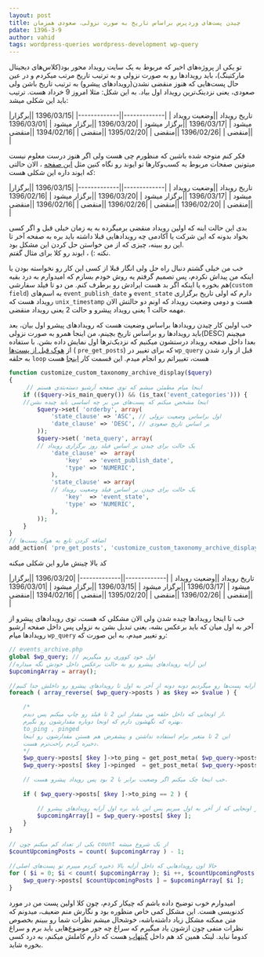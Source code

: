 ```yaml
---
layout: post
title: چیدن پست‌های وردپرس براساس تاریخ به صورت نزولی، صعودی همزمان
pdate: 1396-3-9
author: vahid
tags: wordpress-queries wordpress-development wp-query
---
```

تو یکی از پروژه‌های اخیر که مربوط به یک سایت رویداد محور بود(کلاس‌های دیجیتال مارکتینگ)، باید رویدادها رو به صورت نزولی و به ترتیب تاریخ مرتب میکردم و در عین حال پست‌هایی که هنوز منقضی نشدن(رویدادهای پیشرو) به ترتیب تاریخ باشن ولی صعودی، یعنی نزدینک‌ترین رویداد اول بیاد. به این شکل:
مثلا امروز 9 خرداد هست. ترتیب باید این شکلی میشد:

|تاریخ رویداد ||وضعیت رویداد |
|-------------||-------------|
|1396/03/15   ||برگزار میشود |
|1396/03/17   ||برگزار میشود |
|1396/03/20   ||برگزار میشود |
|1396/03/01   ||منقضی        |
|1396/02/26   ||منقضی        |
|1395/02/20   ||منقضی        |
|1394/02/16   ||منقضی        |

فکر کنم متوجه شده باشین که منظورم چی هست ولی اگر هنوز درست معلوم نیست میتونین صفحات مربوط به کسب‌وکارها تو ایوند رو نگاه کنین مثل [این صفحه](https://evand.com/organizations/dma) ، الان حالتی که ایوند داره این شکلی هست:

|تاریخ رویداد ||وضعیت رویداد |
|-------------||-------------|
|1396/03/15   ||برگزار میشود |
|1396/03/17   ||برگزار میشود |
|1396/03/20   ||برگزار میشود |
|1396/02/16   ||منقضی        |
|1396/02/20   ||منقضی        |
|1396/02/26   ||منقضی        |
|1396/02/16   ||منقضی        |

بدی این حالت اینه که اولین رویداد منقضی برمیگرده به یه زمان خیلی قبل و اگر کسی بخواد بدونه که این شرکت یا آکادمی چه رویدادهایی قبلا داشته باید بره به صفحه آخر تا این رو ببینه، چیزی که از من خواستن حل کردن این مشکل بود.  
نکته :) ، ایوند رو کلا برای مثال گفتم.

خب من خیلی گشتم دنبال راه حل ولی انگار قبلا از کسی این کار رو نخواسته بودن یا اینکه من پیداش نکردم، پس تصمیم گرفتم یه روش خودم بسازم که امیدوارم به درد بقیه هم بخوره یا اینکه اگر بد هست ایرادش رو برطرف کنم.
من دو تا فیلد سفارشی(`custom field`) به اسم‌های `event_publish_date`  و `event_state` دارم که اولی تاریخ برگزاری رویداد هست که `unix_timestamp` هست و دومی وضعیت رویداد که اونم دو حالتش الان مهمه حالت 1 یعنی رویداد پیشرو و حالت 2 یعنی رویداد منقضی.

خب اولین کار چیدن رویدادها براساس وضعیت هست که رویدادهای پیشرو اول بیان، بعد باید رویدادها رو براساس تاریخ بچینم، من اینجا همرو به صورت نزولی(DESC) میچینم بعدا داخل صفحه رویداد درستشون میکنیم که نزدیک‌ترها اول نمایش داده بشن.
با ستفاده از [هوک قبل از پست‌ها](https://codex.wordpress.org/Plugin_API/Action_Reference/pre_get_posts) ( `pre_get_posts`) که برای تغییر در `wp_query` قبل از وارد شدن به حلقه `loop` هست، تغییراتم رو انجام میدم.
این قسمت کار [اینجا](https://codex.wordpress.org/Class_Reference/WP_Query#Order_.26_Orderby_Parameters) هست

```php
function customize_custom_taxonomy_archive_display($query)
{
	 // اینجا میام مطمئن میشم که توی صفحه آرشیو دسته‌بتدی هستم	
    if (($query->is_main_query()) && (is_tax('event_categories'))) {
    //اینجا مشخص میکنم که پست‌های من بر چه اساسی باید چیده بشن
        $query->set( 'orderby', array(
            'state_clause' => 'ASC', // اول براساس وضعیت نزولی
            'date_clause' => 'DESC', // بر اساس تاریخ صعودی          
        ));
        $query->set( 'meta_query', array(
        // یک حالت برای چیدن بر اساس فیلد روز برگزاری رویداد
            'date_clause' =>  array(
                'key'  => 'event_publish_date',
                'type' => 'NUMERIC',
            ),
            'state_clause' => array(
            // یک حالت برای چیدن بر اساس فیلد وضعیت رویداد
                'key'  => 'event_state',
                'type' => 'NUMERIC',
            ),
        ));
    }
}
// اضافه کردن تابع به هوک پست‌ها
add_action( 'pre_get_posts', 'customize_custom_taxonomy_archive_display' );
```

کد بالا چینش مارو این شکلی میکنه

|تاریخ رویداد ||وضعیت رویداد |
|-------------||-------------|
|1396/03/20   ||برگزار میشود |
|1396/03/17   ||برگزار میشود |
|1396/03/15   ||برگزار میشود |
|1396/03/01   ||منقضی        |
|1396/02/26   ||منقضی        |
|1395/02/20   ||منقضی        |
|1394/02/16   ||منقضی        |

خب تا اینجا رویدادها چیده شدن ولی الان مشکلی که هست، توی رویدادهای پیشرو از آخر به اول میان که باید برعکس بشه، یعنی تبدیل بشن به نزولی پس داخل صفحه آرشیو رویدادها میام `wp_query` رو تغییر میدم، به این صورت که:

```php
// events_archive.php
global $wp_query; // اول خود کووری رو میگیریم
//این آرایه رویدادهای پیشرو رو به حالت برعکس داخل خودش نگه میداره
$upcomingArray = array();

//خب برعکس آرایه پست‌ها رو میگردیم دونه دونه از آخر به اول تا رویدادهای پیشرو رو داخلش جدا کنیم
foreach ( array_reverse( $wp_query->posts ) as $key => $value ) {

	/*
	از اونجایی که داخل حلقه من مقدار این 2 تا فیلد رو چاپ میکنم پس دیدم،
	بهتره که نگهشون دارم که اونجا دوباره مقدارشون رو نگیرم.
	to_ping , pinged
	این 2 تا متغیر برام استفاده نداشتن و پیشفرض هم هستن مقدارشون رو اینجا
	دخیره کردم راحت‌ترم هست.
	*/
	$wp_query->posts[ $key ]->to_ping = get_post_meta( $wp_query->posts[ $key ]->ID, 'event_state', true );
	$wp_query->posts[ $key ]->pinged  = get_post_meta( $wp_query->posts[ $key ]->ID, 'event_publish_date', true );

	// خب اینجا چک میکنم اگر وضعیت برابر با 2 بود پس رویداد پیشرو هست.
	
	if ( $wp_query->posts[ $key ]->to_ping == 2 ) {

		// از اونجایی که از آخر به اول میریم پس این باید بره اول آرایه رویدادهای پیشرو
		$upcomingArray[] = $wp_query->posts[ $key ];
	}
}

// یکی از تعداد کم میکنم چون count از یک شروع میشه
$countUpcomingPosts = count( $upcomingArray ) - 1;

//حالا اون رویدادهایی که داخل آرایه بالا ذخیره کردم میبرم تو پست‌های اصلی
for ( $i = 0; $i < count( $upcomingArray ); $i ++, $countUpcomingPosts -- ) {
	$wp_query->posts[ $countUpcomingPosts ] = $upcomingArray[ $i ];
}
```

امیدوارم خوب توضیح داده باشم که چیکار کردم، چون کلا اولین پست من در مورد کدنویسی هست.
این مشکل کمی خاص منظوره بود و نگارش منم ضعیف، میدونم که متن ممکنه مشکل زیاد داشته‌باشه، خوشحال میشم نظرات شما رو ببینم بخصوص نظرات منفی چون ازشون یاد میگیرم که سراغ چه جور موضوع‌هایی باید برم و سراغ کدوما نباید.
لینک همین کد هم داخل [گیتهاب](https://github.com/sorrow-poetry/wp-asc-desc-sort) هست که دارم کاملش میکنم، به درد کسی بخوره شاید.




[1]: https://evand.com/organizations/dma
[2]: https://codex.wordpress.org/Class_Reference/WP_Query#Order_.26_Orderby_Parameters
[3]: https://codex.wordpress.org/Plugin_API/Action_Reference/pre_get_posts
